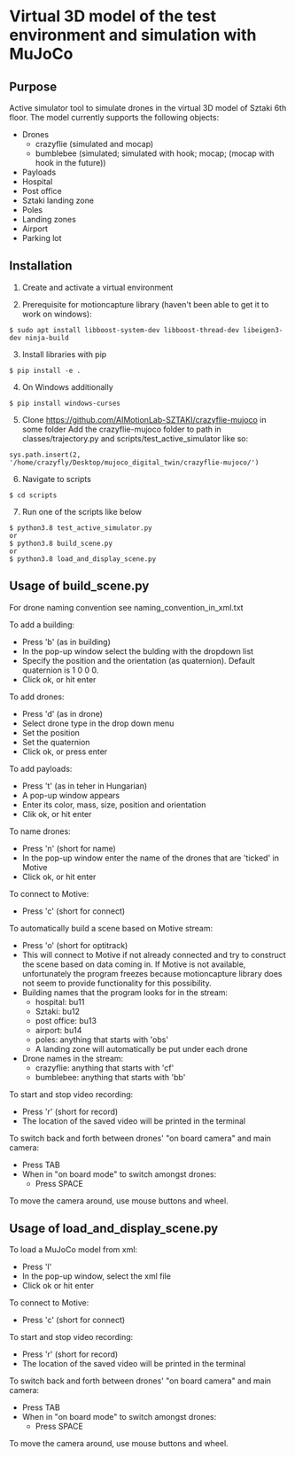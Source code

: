 # Virtual 3D model of the test environment and simulation with MuJoCo

## Purpose
Active simulator tool to simulate drones in the virtual 3D model of Sztaki 6th floor. The model currently supports the following objects:
  * Drones
    * crazyflie (simulated and mocap)
    * bumblebee (simulated; simulated with hook; mocap; (mocap with hook in the future))
  * Payloads
  * Hospital
  * Post office
  * Sztaki landing zone
  * Poles
  * Landing zones
  * Airport
  * Parking lot

## Installation
1. Create and activate a virtual environment

2. Prerequisite for motioncapture library (haven't been able to get it to work on windows):
```
$ sudo apt install libboost-system-dev libboost-thread-dev libeigen3-dev ninja-build
```
3. Install libraries with pip
```
$ pip install -e .
```
4. On Windows additionally
```
$ pip install windows-curses
```
5. Clone https://github.com/AIMotionLab-SZTAKI/crazyflie-mujoco in some folder
Add the crazyflie-mujoco folder to path in classes/trajectory.py and scripts/test_active_simulator like so:

```
sys.path.insert(2, '/home/crazyfly/Desktop/mujoco_digital_twin/crazyflie-mujoco/')
```

6. Navigate to scripts

```
$ cd scripts
```

7. Run one of the scripts like below
```
$ python3.8 test_active_simulator.py
or
$ python3.8 build_scene.py
or
$ python3.8 load_and_display_scene.py
```

## Usage of build_scene.py

For drone naming convention see naming_convention_in_xml.txt

To add a building:
  * Press 'b' (as in building)
  * In the pop-up window select the bulding with the dropdown list
  * Specify the position and the orientation (as quaternion). Default quaternion is 1 0 0 0.
  * Click ok, or hit enter

To add drones:
  * Press 'd' (as in drone)
  * Select drone type in the drop down menu
  * Set the position
  * Set the quaternion
  * Click ok, or press enter

To add payloads:
  * Press 't' (as in teher in Hungarian)
  * A pop-up window appears
  * Enter its color, mass, size, position and orientation
  * Clik ok, or hit enter

To name drones:
  * Press 'n' (short for name)
  * In the pop-up window enter the name of the drones that are 'ticked' in Motive
  * Click ok, or hit enter

To connect to Motive:
  * Press 'c' (short for connect)

To automatically build a scene based on Motive stream:
  * Press 'o' (short for optitrack)
  * This will connect to Motive if not already connected and try to construct the scene based on data coming in. If Motive is not available, unfortunately the program freezes because motioncapture library does not seem to provide functionality for this possibility.
  * Building names that the program looks for in the stream:
    * hospital: bu11
    * Sztaki: bu12
    * post office: bu13
    * airport: bu14
    * poles: anything that starts with 'obs'
    * A landing zone will automatically be put under each drone
  * Drone names in the stream:
    * crazyflie: anything that starts with 'cf'
    * bumblebee: anything that starts with 'bb'

To start and stop video recording:
  * Press 'r' (short for record)
  * The location of the saved video will be printed in the terminal

To switch back and forth between drones' "on board camera" and main camera:
  * Press TAB
  * When in "on board mode" to switch amongst drones:
    * Press SPACE

To move the camera around, use mouse buttons and wheel.

## Usage of load_and_display_scene.py

To load a MuJoCo model from xml:
  * Press 'l'
  * In the pop-up window, select the xml file
  * Click ok or hit enter

To connect to Motive:
  * Press 'c' (short for connect)

To start and stop video recording:
  * Press 'r' (short for record)
  * The location of the saved video will be printed in the terminal

To switch back and forth between drones' "on board camera" and main camera:
  * Press TAB
  * When in "on board mode" to switch amongst drones:
    * Press SPACE

To move the camera around, use mouse buttons and wheel.
